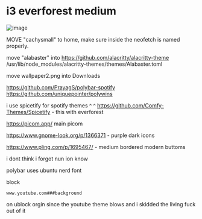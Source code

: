 # i3 everforest medium

![image](https://github.com/user-attachments/assets/1ac6382b-a06d-4b21-abe2-7063239f166f)


MOVE "cachysmall" to home, make sure inside the neofetch is named properly.

move "alabaster" into https://github.com/alacritty/alacritty-theme /usr/lib/node_modules/alacritty-themes/themes/Alabaster.toml

move wallpaper2.png into Downloads

https://github.com/PrayagS/polybar-spotify https://github.com/uniquepointer/polywins

i use spicetify for spotify themes 
^    ^
https://github.com/Comfy-Themes/Spicetify - this with everforest

https://picom.app/ main picom

https://www.gnome-look.org/p/1366371 - purple dark icons

https://www.pling.com/p/1695467/ - medium bordered modern buttoms

i dont think i forgot nun ion know

polybar uses ubuntu nerd font

block 

```www.youtube.com###background```

on ublock orgin since the youtube theme blows and i skidded the living fuck out of it

